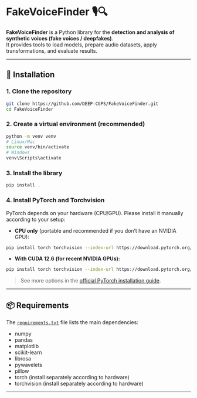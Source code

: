 # FakeVoiceFinder 🎙️🔍

**FakeVoiceFinder** is a Python library for the **detection and analysis of synthetic voices (fake voices / deepfakes)**.  
It provides tools to load models, prepare audio datasets, apply transformations, and evaluate results.

---

## 🚀 Installation

### 1. Clone the repository
```bash
git clone https://github.com/DEEP-CGPS/FakeVoiceFinder.git
cd FakeVoiceFinder
```

### 2. Create a virtual environment (recommended)
```bash
python -m venv venv
# Linux/Mac
source venv/bin/activate
# Windows
venv\Scripts\activate
```

### 3. Install the library
```bash
pip install .
```

### 4. Install PyTorch and Torchvision
PyTorch depends on your hardware (CPU/GPU). Please install it manually according to your setup:

- **CPU only** (portable and recommended if you don’t have an NVIDIA GPU):
```bash
pip install torch torchvision --index-url https://download.pytorch.org/whl/cpu
```

- **With CUDA 12.6 (for recent NVIDIA GPUs):**
```bash
pip install torch torchvision --index-url https://download.pytorch.org/whl/cu126
```

> See more options in the [official PyTorch installation guide](https://pytorch.org/get-started/locally/).

---

## 📦 Requirements

The [`requirements.txt`](requirements.txt) file lists the main dependencies:

- numpy  
- pandas  
- matplotlib  
- scikit-learn  
- librosa  
- pywavelets  
- pillow  
- torch (install separately according to hardware)  
- torchvision (install separately according to hardware)  

---

